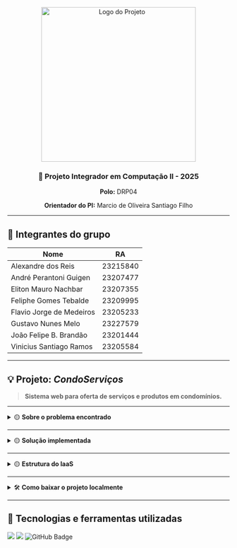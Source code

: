 
<p align="center">
  <img src="https://user-images.githubusercontent.com/50468352/141820811-412e9364-7f5c-4889-826a-fcba23b92e23.png" width="350" alt="Logo do Projeto" />
</p>

<h3 align="center">📌 Projeto Integrador em Computação II - 2025</h3>

<p align="center"><strong>Polo:</strong> DRP04</p>
<p align="center"><strong>Orientador do PI:</strong> Marcio de Oliveira Santiago Filho</p>

---

## 👥 Integrantes do grupo

| Nome                              | RA         |
|-----------------------------------|------------|
| Alexandre dos Reis                | 23215840   |
| André Perantoni Guigen            | 23207477   |
| Eliton Mauro Nachbar              | 23207355   |
| Feliphe Gomes Tebalde             | 23209995   |
| Flavio Jorge de Medeiros          | 23205233   |
| Gustavo Nunes Melo                | 23227579   |
| João Felipe B. Brandão            | 23201444   |
| Vinicius Santiago Ramos           | 23205584   |


---

## 💡 Projeto: *CondoServiços*

> **Sistema web para oferta de serviços e produtos em condomínios.**

---

<details>
<summary>🟡 <strong>Sobre o problema encontrado</strong></summary>
<br/>

🔍Condomínios têm dificuldade em gerenciar e disponibilizar informações sobre prestadores de serviço de forma centralizada, segura e acessível. Uma solução local pode atender inicialmente a necessidade deste gerenciamento, porém nem sempre há suporte barato e rápido para atender a gestão deste ambiente local. O desafio proposto é modernizar o sistema existente para funcionamento em nuvem.

</details>

---

<details>
<summary>🟡 <strong>Solução implementada</strong></summary>
<br/>

✅ Desenvolver um software com framework web, hospedado na nuvem da Microsoft (Azure). O entendimento do código exige que se tenha um conhecimento do funcionamento de Terraform. Como referencia, é sugerido que acesse o site https://developer.hashicorp.com/terraform/docs

</details>

---

<details>
<summary>🟡 <strong>Estrutura do IaaS</strong></summary>
<br/>

O ambiente de Azure, foi criado com os seguintes componentes para que a aplicação CondoServicos possam rodar:

- Azure App Service, com Node.JS, na versão 22 LT
- Azure Database for MySQL flexible server

</details>

---

<details>
<summary>🛠️ <strong>Como baixar o projeto localmente</strong></summary>
<br/>

✅ **Clonar o projeto para a máquina local:**  
<code>git clone https://github.com/flavio-univesp/projeto_integrador2_IaaS_Azure</code>

</br>

</details>

---

## 🧰 Tecnologias e ferramentas utilizadas

<p>

  <img src ="https://img.shields.io/badge/microsoft%20azure-0089D6?style=for-the-badge&logo=microsoft-azure&logoColor=white"/>
  <img src ="https://img.shields.io/badge/TERRAFORM-8A2BE2?style=for-the-badge&logo=microsoft-azure&logoColor=white"/>
  <img src="https://img.shields.io/badge/GitHub-181717?style=for-the-badge&logo=github&logoColor=white" alt="GitHub Badge"/>
</p>
